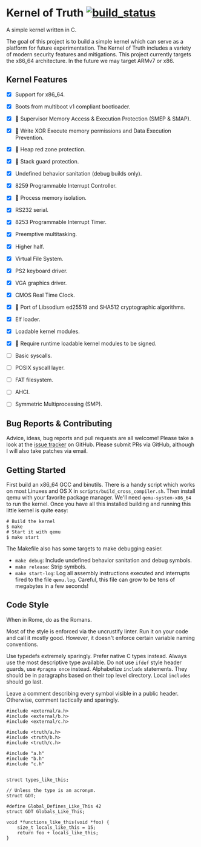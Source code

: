Kernel of Truth [![build_status](https://travis-ci.org/iankronquist/kernel-of-truth.svg?branch=master)](https://travis-ci.org/iankronquist/kernel-of-truth)
===============

A simple kernel written in C.

The goal of this project is to build a simple kernel which can serve as a
platform for future experimentation. The Kernel of Truth includes a variety of
modern security features and mitigations.
This project currently targets the x86_64 architecture. In the future we may
target ARMv7 or x86.

Kernel Features
---------------
- [x] Support for x86_64.
- [x] Boots from multiboot v1 compliant bootloader.
- [x] 🔐 Supervisor Memory Access & Execution Protection (SMEP & SMAP).
- [x] 🔐 Write XOR Execute memory permissions and Data Execution Prevention.
- [x] 🔐 Heap red zone protection.
- [x] 🔐 Stack guard protection.
- [x] Undefined behavior sanitation (debug builds only).
- [x] 8259 Programmable Interrupt Controller.
- [x] 🔐 Process memory isolation.
- [x] RS232 serial.
- [x] 8253 Programmable Interrupt Timer.
- [x] Preemptive multitasking.
- [x] Higher half.
- [x] Virtual File System.
- [x] PS2 keyboard driver.
- [x] VGA graphics driver.
- [x] CMOS Real Time Clock.
- [x] 🔐 Port of Libsodium ed25519 and SHA512 cryptographic algorithms.
- [x] Elf loader.
- [x] Loadable kernel modules.
- [x] 🔐 Require runtime loadable kernel modules to be signed.
- [ ] Basic syscalls.
- [ ] POSIX syscall layer.
- [ ] FAT filesystem.
- [ ] AHCI.
- [ ] Symmetric Multiprocessing (SMP).


Bug Reports & Contributing
--------------------------
Advice, ideas, bug reports and pull requests are all welcome! Please take a
look at the [issue tracker][issues] on GitHub. Please submit PRs via GitHub,
although I will also take patches via email.

Getting Started
---------------
First build an x86_64 GCC and binutils. There is a handy script which works on
most Linuxes and OS X in `scripts/build_cross_compiler.sh`.
Then install qemu with your favorite package manager. We'll need
`qemu-system-x86_64` to run the kernel. Once you have all this installed
building and running this little kernel is quite easy:
```
# Build the kernel
$ make
# Start it with qemu
$ make start
```

The Makefile also has some targets to make debugging easier.
* `make debug`: Include undefined behavior sanitation and debug symbols.
* `make release`: Strip symbols.
* `make start-log`: Log all assembly instructions executed and interrupts fired
  to the file `qemu.log`. Careful, this file can grow to be tens of megabytes
  in a few seconds!

Code Style
----------

When in Rome, do as the Romans.

Most of the style is enforced via the uncrustify linter. Run it on your code
and call it mostly good. However, it doesn't enforce certain variable naming
conventions.

Use typedefs extremely sparingly. Prefer native C types instead. Always use the
most descriptive type available.
Do not use `ifdef` style header guards, use `#pragma once` instead.
Alphabetize `include` statements. They should be in paragraphs based on their
top level directory. Local `includes` should go last.

Leave a comment describing every symbol visible in a public header.
Otherwise, comment tactically and sparingly.

```
#include <external/a.h>
#include <external/b.h>
#include <external/c.h>

#include <truth/a.h>
#include <truth/b.h>
#include <truth/c.h>

#include "a.h"
#include "b.h"
#include "c.h"


struct types_like_this;

// Unless the type is an acronym.
struct GDT;

#define Global_Defines_Like_This 42
struct GDT Globals_Like_This;

void *functions_like_this(void *foo) {
    size_t locals_like_this = 15;
    return foo + locals_like_this;
}
```
[issues]:https://github.com/iankronquist/kernel-of-truth/issues

